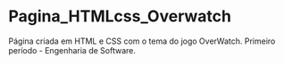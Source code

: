 # Pagina_HTMLcss_Overwatch
Página criada em HTML e CSS com o tema do jogo OverWatch.
Primeiro período - Engenharia de Software.

